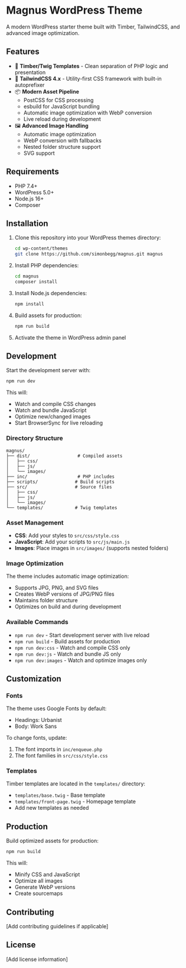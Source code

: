 # Magnus WordPress Theme

A modern WordPress starter theme built with Timber, TailwindCSS, and advanced image optimization.

## Features

- 🌲 **Timber/Twig Templates** - Clean separation of PHP logic and presentation
- 🎨 **TailwindCSS 4.x** - Utility-first CSS framework with built-in autoprefixer
- 📦 **Modern Asset Pipeline**
  - PostCSS for CSS processing
  - esbuild for JavaScript bundling
  - Automatic image optimization with WebP conversion
  - Live reload during development
- 🖼️ **Advanced Image Handling**
  - Automatic image optimization
  - WebP conversion with fallbacks
  - Nested folder structure support
  - SVG support

## Requirements

- PHP 7.4+
- WordPress 5.0+
- Node.js 16+
- Composer

## Installation

1. Clone this repository into your WordPress themes directory:
   ```bash
   cd wp-content/themes
   git clone https://github.com/simonbegg/magnus.git magnus
   ```

2. Install PHP dependencies:
   ```bash
   cd magnus
   composer install
   ```

3. Install Node.js dependencies:
   ```bash
   npm install
   ```

4. Build assets for production:
   ```bash
   npm run build
   ```

5. Activate the theme in WordPress admin panel

## Development

Start the development server with:
```bash
npm run dev
```

This will:
- Watch and compile CSS changes
- Watch and bundle JavaScript
- Optimize new/changed images
- Start BrowserSync for live reloading

### Directory Structure

```
magnus/
├── dist/                  # Compiled assets
│   ├── css/
│   ├── js/
│   └── images/
├── inc/                   # PHP includes
├── scripts/              # Build scripts
├── src/                  # Source files
│   ├── css/
│   ├── js/
│   └── images/
└── templates/            # Twig templates
```

### Asset Management

- **CSS**: Add your styles to `src/css/style.css`
- **JavaScript**: Add your scripts to `src/js/main.js`
- **Images**: Place images in `src/images/` (supports nested folders)

### Image Optimization

The theme includes automatic image optimization:
- Supports JPG, PNG, and SVG files
- Creates WebP versions of JPG/PNG files
- Maintains folder structure
- Optimizes on build and during development

### Available Commands

- `npm run dev` - Start development server with live reload
- `npm run build` - Build assets for production
- `npm run dev:css` - Watch and compile CSS only
- `npm run dev:js` - Watch and bundle JS only
- `npm run dev:images` - Watch and optimize images only

## Customization

### Fonts

The theme uses Google Fonts by default:
- Headings: Urbanist
- Body: Work Sans

To change fonts, update:
1. The font imports in `inc/enqueue.php`
2. The font families in `src/css/style.css`

### Templates

Timber templates are located in the `templates/` directory:
- `templates/base.twig` - Base template
- `templates/front-page.twig` - Homepage template
- Add new templates as needed

## Production

Build optimized assets for production:
```bash
npm run build
```

This will:
- Minify CSS and JavaScript
- Optimize all images
- Generate WebP versions
- Create sourcemaps

## Contributing

[Add contributing guidelines if applicable]

## License

[Add license information]
